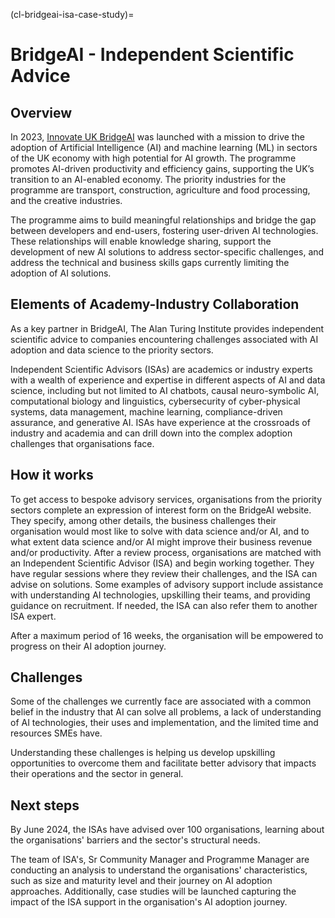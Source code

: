 (cl-bridgeai-isa-case-study)=
# BridgeAI - Independent Scientific Advice

## Overview
In 2023, [Innovate UK BridgeAI](https://iuk.ktn-uk.org/programme/bridgeai/) was launched with a mission to drive the adoption of Artificial Intelligence (AI) and machine learning (ML) in sectors of the UK economy with high potential for AI growth. The programme promotes AI-driven productivity and efficiency gains, supporting the UK’s transition to an AI-enabled economy. The priority industries for the programme are transport, construction, agriculture and food processing, and the creative industries.

The programme aims to build meaningful relationships and bridge the gap between developers and end-users, fostering user-driven AI technologies. These relationships will enable knowledge sharing, support the development of new AI solutions to address sector-specific challenges, and address the technical and business skills gaps currently limiting the adoption of AI solutions.

## Elements of Academy-Industry Collaboration

As a key partner in BridgeAI, The Alan Turing Institute provides independent scientific advice to companies encountering challenges associated with AI adoption and data science to the priority sectors.

Independent Scientific Advisors (ISAs) are academics or industry experts with a wealth of experience and expertise in different aspects of AI and data science, including but not limited to AI chatbots, causal neuro-symbolic AI, computational biology and linguistics, cybersecurity of cyber-physical systems, data management, machine learning, compliance-driven assurance, and generative AI. ISAs have experience at the crossroads of industry and academia and can drill down into the complex adoption challenges that organisations face.

## How it works
To get access to bespoke advisory services, organisations from the priority sectors complete an expression of interest form on the BridgeAI website. They specify, among other details, the business challenges their organisation would most like to solve with data science and/or AI, and to what extent data science and/or AI might improve their business revenue and/or productivity. After a review process, organisations are matched with an Independent Scientific Advisor (ISA) and begin working together. They have regular sessions where they review their challenges, and the ISA can advise on solutions. Some examples of advisory support include assistance with understanding AI technologies, upskilling their teams, and providing guidance on recruitment. If needed, the ISA can also refer them to another ISA expert.

After a maximum period of 16 weeks, the organisation will be empowered to progress on their AI adoption journey.   

## Challenges
Some of the challenges we currently face are associated with a common belief in the industry that AI can solve all problems, a lack of understanding of AI technologies, their uses and implementation, and the limited time and resources SMEs have.

Understanding these challenges is helping us develop upskilling opportunities to overcome them and facilitate better advisory that impacts their operations and the sector in general.

## Next steps
By June 2024, the ISAs have advised over 100 organisations, learning about the organisations' barriers and the sector's structural needs.

The team of ISA's, Sr Community Manager and Programme Manager are conducting an analysis to understand the organisations' characteristics, such as size and maturity level and their journey on AI adoption approaches. Additionally, case studies will be launched capturing the impact of the ISA support in the organisation's AI adoption journey. 
